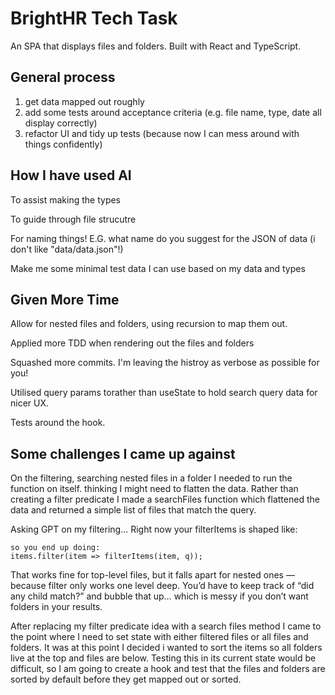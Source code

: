 # BrightHR Tech Task

An SPA that displays files and folders. Built with React and TypeScript.

## General process

1. get data mapped out roughly
2. add some tests around acceptance criteria (e.g. file name, type, date all display correctly)
3. refactor UI and tidy up tests (because now I can mess around with things confidently)

## How I have used AI

To assist making the types

To guide through file strucutre

For naming things! E.G. what name do you suggest for the JSON of data (i don't like "data/data.json"!)

Make me some minimal test data I can use based on my data and types

## Given More Time

Allow for nested files and folders, using recursion to map them out.

Applied more TDD when rendering out the files and folders

Squashed more commits. I'm leaving the histroy as verbose as possible for you!

Utilised query params torather than useState to hold search query data for nicer UX.

Tests around the hook.

## Some challenges I came up against

On the filtering, searching nested files in a folder I needed to run the function on itself. thinking I might need to flatten the data. Rather than creating a filter predicate I made a searchFiles function which flattened the data and returned a simple list of files that match the query.

Asking GPT on my filtering...
Right now your filterItems is shaped like:

```function filterItems(item: Item, query: string): boolean
so you end up doing:
items.filter(item => filterItems(item, q));
```

That works fine for top-level files, but it falls apart for nested ones — because filter only works one level deep. You’d have to keep track of “did any child match?” and bubble that up… which is messy if you don’t want folders in your results.

After replacing my filter predicate idea with a search files method I came to the point where I need to set state with either filtered files or all files and folders. It was at this point I decided i wanted to sort the items so all folders live at the top and files are below. Testing this in its current state would be difficult, so I am going to create a hook and test that the files and folders are sorted by default before they get mapped out or sorted.
